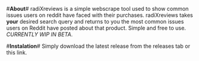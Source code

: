 #**About**#
radiXreviews is a simple webscrape tool used to show common issues users on reddit have faced with their purchases. radiXreviews takes **your** desired search query and returns to you the most common issues users on Reddit have posted about that product. Simple and free to use. *CURRENTLY WIP IN BETA*.

#**Instalation**#
Simply download the latest release from the releases tab or this link.